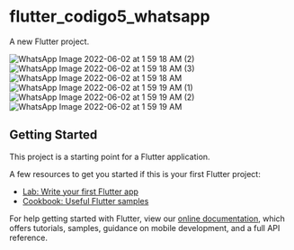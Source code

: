 # flutter_codigo5_whatsapp

A new Flutter project.




![WhatsApp Image 2022-06-02 at 1 59 18 AM (2)](https://user-images.githubusercontent.com/65637566/171577175-8b0f0b42-397c-4d74-bc47-d0d32bc970bf.jpeg)
![WhatsApp Image 2022-06-02 at 1 59 18 AM (3)](https://user-images.githubusercontent.com/65637566/171577177-5d6a8936-8084-4dfb-9d34-5c6d3fc06567.jpeg)
![WhatsApp Image 2022-06-02 at 1 59 18 AM](https://user-images.githubusercontent.com/65637566/171577179-66ca9145-d5a1-4979-acc0-9e42df852615.jpeg)
![WhatsApp Image 2022-06-02 at 1 59 19 AM (1)](https://user-images.githubusercontent.com/65637566/171577181-e4748bee-3d01-4be4-8745-ed012989b9db.jpeg)
![WhatsApp Image 2022-06-02 at 1 59 19 AM (2)](https://user-images.githubusercontent.com/65637566/171577185-6e6f86fc-01b9-42eb-a885-1730b20724f6.jpeg)
![WhatsApp Image 2022-06-02 at 1 59 19 AM](https://user-images.githubusercontent.com/65637566/171577187-4ab78a59-8ad9-4398-a12f-5a14200eefe8.jpeg)





## Getting Started

This project is a starting point for a Flutter application.

A few resources to get you started if this is your first Flutter project:

- [Lab: Write your first Flutter app](https://flutter.dev/docs/get-started/codelab)
- [Cookbook: Useful Flutter samples](https://flutter.dev/docs/cookbook)

For help getting started with Flutter, view our
[online documentation](https://flutter.dev/docs), which offers tutorials,
samples, guidance on mobile development, and a full API reference.
